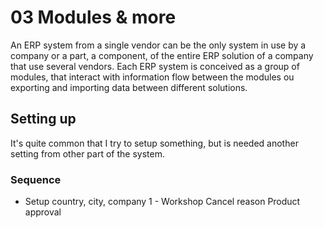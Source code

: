 # 03 Modules & more

An ERP system from a single vendor can be the only system in use by a company or a part, a component, of the entire ERP solution of a company that use several vendors. Each ERP system is conceived as a group of modules, that interact with information flow between the modules ou exporting and importing data between different solutions.

## Setting up
It's quite common that I try to setup something, but is needed another setting from other part of the system.

### Sequence
 - Setup country, city, company
 1 - Workshop
 Cancel reason
 Product approval
 
